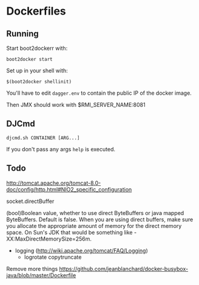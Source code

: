 Dockerfiles
===========


Running
-------

Start boot2dockerr with:

    boot2docker start

Set up in your shell with:

    $(boot2docker shellinit)

You'll have to edit `dagger.env` to contain the public IP of the docker image.

Then JMX should work with $RMI_SERVER_NAME:8081

DJCmd
-----

    djcmd.sh CONTAINER [ARG...]

If you don't pass any args `help` is executed.


Todo
----
http://tomcat.apache.org/tomcat-8.0-doc/config/http.html#NIO2_specific_configuration

socket.directBuffer

(bool)Boolean value, whether to use direct ByteBuffers or java mapped ByteBuffers. Default is false.
When you are using direct buffers, make sure you allocate the appropriate amount of memory for the direct memory space. On Sun's JDK that would be something like -XX:MaxDirectMemorySize=256m. 

- logging (http://wiki.apache.org/tomcat/FAQ/Logging)
  - logrotate copytruncate

Remove more things
https://github.com/jeanblanchard/docker-busybox-java/blob/master/Dockerfile

